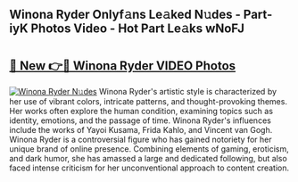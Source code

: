 ## Winona Ryder Onlyf𝚊ns Le𝚊ked N𝚞des - Part-iyK Photos Video - Hot Part Le𝚊ks wNoFJ

# <h2><a href="http://ab88230.deff.icu/?id=Winona+Ryder">🔗 New 👉🔴 Winona Ryder VIDEO Photos</a></h2>

[![Winona Ryder N𝚞des](https://i.imgur.com/rIISA9y.gif)](http://ab88230.deff.icu/?id=Winona+Ryder)
Winona Ryder's artistic style is characterized by her use of vibrant colors, intricate patterns, and thought-provoking themes. Her works often explore the human condition, examining topics such as identity, emotions, and the passage of time. Winona Ryder's influences include the works of Yayoi Kusama, Frida Kahlo, and Vincent van Gogh. Winona Ryder is a controversial figure who has gained notoriety for her unique brand of online presence. Combining elements of gaming, eroticism, and dark humor, she has amassed a large and dedicated following, but also faced intense criticism for her unconventional approach to content creation.
